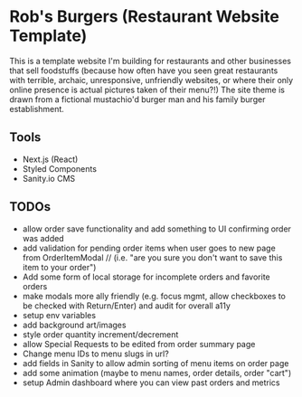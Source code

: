 # Rob's Burgers (Restaurant Website Template)
This is a template website I'm building for restaurants and other businesses that sell foodstuffs (because how often have you seen great restaurants with terrible, archaic, unresponsive, unfriendly websites, or where their only online presence is actual pictures taken of their menu?!) The site theme is drawn from a fictional mustachio'd burger man and his family burger establishment.

## Tools
- Next.js (React)
- Styled Components
- Sanity.io CMS

## TODOs
- allow order save functionality and add something to UI confirming order was added
- add validation for pending order items when user goes to new page from OrderItemModal
// (i.e. "are you sure you don't want to save this item to your order")
- Add some form of local storage for incomplete orders and favorite orders
- make modals more ally friendly (e.g. focus mgmt, allow checkboxes to be checked with Return/Enter) and audit for overall a11y
- setup env variables
- add background art/images
- style order quantity increment/decrement
- allow Special Requests to be edited from order summary page
- Change menu IDs to menu slugs in url? 
- add fields in Sanity to allow admin sorting of menu items on order page
- add some animation (maybe to menu names, order details, order "cart")
- setup Admin dashboard where you can view past orders and metrics
